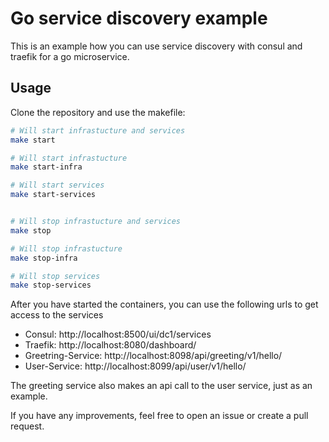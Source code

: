 # Go service discovery example

This is an example how you can use service discovery with consul and traefik for a go microservice.

## Usage

Clone the repository and use the makefile:

```sh
# Will start infrastucture and services
make start

# Will start infrastucture
make start-infra

# Will start services
make start-services


# Will stop infrastucture and services
make stop

# Will stop infrastucture
make stop-infra

# Will stop services
make stop-services
```
After you have started the containers, you can use the following urls to get access to the services

- Consul: http://localhost:8500/ui/dc1/services
- Traefik: http://localhost:8080/dashboard/
- Greetring-Service: http://localhost:8098/api/greeting/v1/hello/
- User-Service: http://localhost:8099/api/user/v1/hello/

The greeting service also makes an api call to the user service, just as an example.


If you have any improvements, feel free to open an issue or create a pull request.
